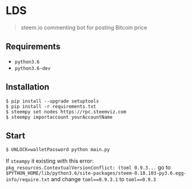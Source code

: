 # LDS

> steem.io commenting bot for posting Bitcoin price

## Requirements

- `python3.6`
- `python3.6-dev`

## Installation

```
$ pip install --upgrade setuptools
$ pip install -r requirements.txt
$ steempy set nodes https://rpc.steemviz.com
$ steempy importaccount yourAccountName
```

## Start

```
$ UNLOCK=walletPassword python main.py
```

If `steampy` it existing with this error: `pkg_resources.ContextualVersionConflict: (toml 0.9.3...`
go to `$PYTHON_HOME/lib/python3.6/site-packages/steem-0.18.103-py3.6.egg-info/require.txt` and 
change `toml==0.9.3.1` to `toml==0.9.3`